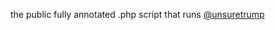 the public fully annotated .php script that runs [@unsuretrump](http://twitter.com/unsuretrump "@unsuretrump")